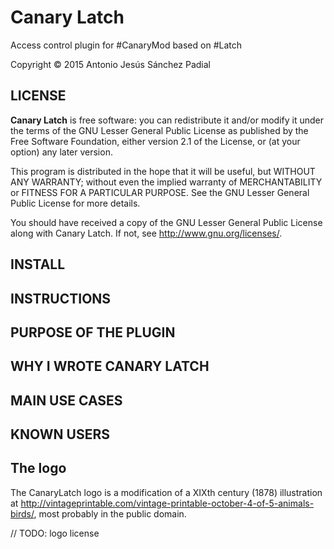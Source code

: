 # Canary Latch

Access control plugin for #CanaryMod based on #Latch

Copyright © 2015 Antonio Jesús Sánchez Padial

## LICENSE
**Canary Latch** is free software: you can redistribute it and/or modify
it under the terms of the GNU Lesser General Public License as published by
the Free Software Foundation, either version 2.1 of the License, or
(at your option) any later version.

This program is distributed in the hope that it will be useful,
but WITHOUT ANY WARRANTY; without even the implied warranty of
MERCHANTABILITY or FITNESS FOR A PARTICULAR PURPOSE. See the
GNU Lesser General Public License for more details.

You should have received a copy of the GNU Lesser General Public License
along with Canary Latch. If not, see http://www.gnu.org/licenses/.

## INSTALL

## INSTRUCTIONS

## PURPOSE OF THE PLUGIN

## WHY I WROTE CANARY LATCH

## MAIN USE CASES

## KNOWN USERS

## The logo
The CanaryLatch logo is a modification of a XIXth century (1878) illustration
at http://vintageprintable.com/vintage-printable-october-4-of-5-animals-birds/,
most probably in the public domain.

// TODO: logo license

